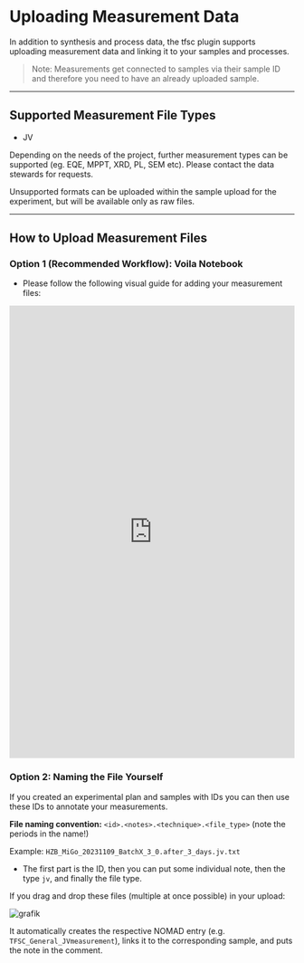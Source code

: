 # Uploading Measurement Data

In addition to synthesis and process data, the tfsc plugin supports uploading measurement data and linking it to your samples and processes.
> Note: Measurements get connected to samples via their sample ID and therefore you need to have an already uploaded sample.
---

## Supported Measurement File Types
- JV

Depending on the needs of the project, further measurement types can be supported (eg. EQE, MPPT, XRD, PL, SEM etc). Please contact the data stewards for requests. 

Unsupported formats can be uploaded within the sample upload for the experiment, but will be available only as raw files.

---

## How to Upload Measurement Files

### Option 1 (Recommended Workflow): Voila Notebook
- Please follow the following visual guide for adding your measurement files:

<iframe src="https://scribehow.com/embed/How_to_Work_on_the_HZB_Nomad_Oasis__bRbhHOaCR2S3dBIeQLYw8A" width="100%" height="800" allow="fullscreen" style="aspect-ratio: 1 / 1; border: 0; min-height: 480px"></iframe>

### Option 2: Naming the File Yourself

If you created an experimental plan and samples with IDs you can then use these IDs to annotate your measurements.

**File naming convention:**
`<id>.<notes>.<technique>.<file_type>` (note the periods in the name!)

Example:
`HZB_MiGo_20231109_BatchX_3_0.after_3_days.jv.txt`

- The first part is the ID, then you can put some individual note, then the type `jv`, and finally the file type.

If you drag and drop these files (multiple at once possible) in your upload:

![grafik](https://github.com/RoteKekse/nomad-baseclasses/assets/36420750/495fdb2e-4dad-42f0-853c-fef3a6a4cd03)

It automatically creates the respective NOMAD entry (e.g. `TFSC_General_JVmeasurement`), links it to the corresponding sample, and puts the note in the comment.



